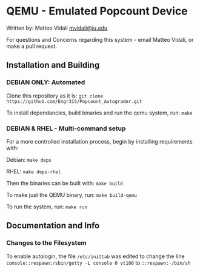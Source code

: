 # QEMU - Emulated Popcount Device

Written by: Matteo Vidali [mvidali@iu.edu](mvidali@iu.edu)

For questions and Concerns regarding this system - email Matteo Vidali,
or make a pull request.

## Installation and Building

### DEBIAN ONLY: Automated
Clone this repository as it is:
`git clone https://github.com/Engr315/Popcount_Autograder.git`

To install dependancies, build binaries and run the qemu system, run:
`make`

### DEBIAN & RHEL - Multi-command setup
For a more controlled installation process, begin by installing requirements with:

Debian: `make deps`

RHEL: `make deps-rhel`

Then the binaries can be built with:
`make build`

To make just the QEMU binary, run:
`make build-qemu`

To run the system, run:
`make run`

## Documentation and Info

### Changes to the Filesystem
To enable autologin, the file `/etc/inittab` was edited to change the line `console::respawn:/sbin/getty -L console 0 vt100` to `::respawn:-/bin/sh`
